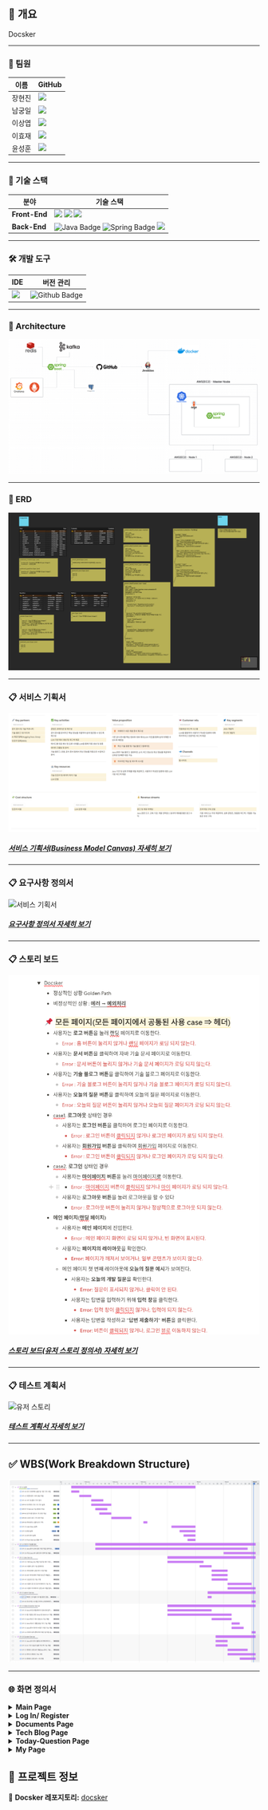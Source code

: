 ## 📝 개요

Docsker

---

### 👥 팀원
| 이름       | GitHub                                  |
|------------|-----------------------------------------|
| 장현진     | [<img src="https://img.shields.io/badge/Github-Link-181717?logo=Github">](https://github.com/CoderJDan) |
| 남궁일     | [<img src="https://img.shields.io/badge/Github-Link-181717?logo=Github">](https://github.com/namgungil) |
| 이상엽     | [<img src="https://img.shields.io/badge/Github-Link-181717?logo=Github">](https://github.com/frenchfries0927) |
| 이효재     | [<img src="https://img.shields.io/badge/Github-Link-181717?logo=Github">](https://github.com/Alexandra) |
| 윤성훈     | [<img src="https://img.shields.io/badge/Github-Link-181717?logo=Github">](https://github.com/YunSHCode) |

---

### 🔧 기술 스택
| 분야          | 기술 스택                |
|---------------|--------------------------|
| **Front-End** | <img src="https://img.shields.io/badge/HTML-E34F26?style=for-the-badge&logo=HTML5&logoColor=white"> <img src="https://img.shields.io/badge/CSS-1572B6?style=for-the-badge&logo=CSS3&logoColor=white"> <img src="https://img.shields.io/badge/JavaScript-F7DE1E?style=for-the-badge&logo=JavaScript&logoColor=white"> |
| **Back-End**     | <img src="https://img.shields.io/badge/Java-007396?style=for-the-badge&amp;logo=Java&amp;logoColor=white" alt="Java Badge"/> <img src="https://img.shields.io/badge/Spring-6DB33F?style=for-the-badge&amp;logo=Spring&amp;logoColor=white" alt="Spring Badge" /> <img src="https://img.shields.io/badge/MySQL-4479A1?style=for-the-badge&amp;logo=MySQL&logoColor=white"/> |

---

### 🛠️ 개발 도구
| IDE          | 버전 관리                |
|---------------|--------------------------|
| <img src="https://img.shields.io/badge/IntelliJ IDEA-000000?style=for-the-badge&logo=IntelliJ IDEA&logoColor=white"> | <img src="https://img.shields.io/badge/Github-181717?style=for-the-badge&amp;logo=Github&amp;logoColor=white" alt="Github Badge" /> |

---

### 📌 Architecture


![architecture](https://github.com/Docsker/Docsker_Build/blob/a587ed7639a0e0d0e6fcff9fb0b6a3c31a619fe9/public/architecture.png)


---

### 📌 ERD


![ERD](https://github.com/Docsker/Docsker_Build/blob/dbb7d05e58cdae1d25cc118f19909d4ab2874e6c/public/erd.png)


---


### 📋 서비스 기획서
![서비스 기획서](https://github.com/Docsker/Docsker_Build/blob/fe1e06a2f24e5245dc4546d0bcfd46366c37719a/public/BMC.png)

##### [서비스 기획서(Business Model Canvas) 자세히 보기](https://crystal-booth-585.notion.site/Business-Model-Canvas-V2-1a6877f01486805cb3fbddc31690d5c4)


---


### 📋 요구사항 정의서
![서비스 기획서](https://github.com/Docsker/Docsker_Build/blob/fe1e06a2f24e5245dc4546d0bcfd46366c37719a/public/Requirement.png)

##### [요구사항 정의서 자세히 보기](https://button-makeup-c71.notion.site/1cae7509b2d38005b897ee62727918fc)


---

### 📋 스토리 보드


![유저 스토리](https://github.com/Docsker/Docsker_Build/blob/d0c6bd42f76805985a0f72278f0249d1a534f680/public/user_story.png)

##### [스토리 보드(유저 스토리 정의서) 자세히 보기](https://crystal-booth-585.notion.site/User-Story-V1-1ad877f014868051bce4d137b717ff64)


---


### 📋 테스트 계획서


![유저 스토리](https://github.com/Docsker/Docsker_Build/blob/d0c6bd42f76805985a0f72278f0249d1a534f680/public/test.png)

##### [테스트 계획서 자세히 보기](https://button-makeup-c71.notion.site/1cae7509b2d38073805ae048ca48efd1)


---


## ✅ WBS(Work Breakdown Structure)


![WBS](https://github.com/Docsker/Docsker_Build/blob/d0c6bd42f76805985a0f72278f0249d1a534f680/public/WBS.png)


---

### 🌐 화면 정의서
   <details>
      <summary><b>Main Page</b></summary>
      <img src="https://github.com/Docsker/Docsker_Build/blob/91243ef1e001bb87b8ebf6df853507c7f0707d86/public/main.png">
   </details>
   <details>
      <summary><b>Log In/ Register</b></summary>
     <img src="https://github.com/Docsker/Docsker_Build/blob/91243ef1e001bb87b8ebf6df853507c7f0707d86/public/login.png">
     <img src="https://github.com/Docsker/Docsker_Build/blob/91243ef1e001bb87b8ebf6df853507c7f0707d86/public/register.png">
 </details>
   <details>
      <summary><b>Documents Page</b></summary>
      <img src="https://github.com/Docsker/Docsker_Build/blob/91243ef1e001bb87b8ebf6df853507c7f0707d86/public/documents.png">
 </details>
   <details>
      <summary><b>Tech Blog Page</b></summary>
      <img src="https://github.com/Docsker/Docsker_Build/blob/91243ef1e001bb87b8ebf6df853507c7f0707d86/public/register.png">
   </details>
   <details>
      <summary><b>Today-Question Page</b></summary>
      <img src="https://github.com/Docsker/Docsker_Build/blob/91243ef1e001bb87b8ebf6df853507c7f0707d86/public/today-question.png">
   </details>
   <details>
      <summary><b>My Page</b></summary>
      <img src="https://github.com/Docsker/Docsker_Build/blob/91243ef1e001bb87b8ebf6df853507c7f0707d86/public/mypage.png">
   </details>


## 🎯 프로젝트 정보
📌 **Docsker 레포지토리:** [docsker](https://github.com/Docsker/Docsker)

